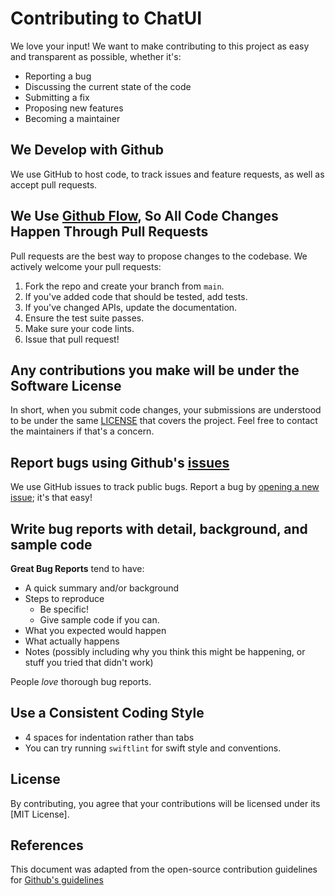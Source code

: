 # Contributing to ChatUI

We love your input! We want to make contributing to this project as easy and transparent as possible, whether it's:
- Reporting a bug
- Discussing the current state of the code
- Submitting a fix
- Proposing new features
- Becoming a maintainer

## We Develop with Github
We use GitHub to host code, to track issues and feature requests, as well as accept pull requests.

## We Use [Github Flow]([https://guides.github.com/introduction/flow/index.html](https://docs.github.com/en/get-started/quickstart/github-flow)), So All Code Changes Happen Through Pull Requests
Pull requests are the best way to propose changes to the codebase. We actively welcome your pull requests:

1. Fork the repo and create your branch from `main`.
2. If you've added code that should be tested, add tests.
3. If you've changed APIs, update the documentation.
4. Ensure the test suite passes.
5. Make sure your code lints.
6. Issue that pull request!

## Any contributions you make will be under the Software License
In short, when you submit code changes, your submissions are understood to be under the same [LICENSE](https://github.com/nishant-sethi/ChatUI/blob/main/LICENSE) that covers the project. Feel free to contact the maintainers if that's a concern.

## Report bugs using Github's [issues](https://github.com/nishant-sethi/ChatUI/issues)
We use GitHub issues to track public bugs. Report a bug by [opening a new issue](https://github.com/ChatUI/issues/new); it's that easy!

## Write bug reports with detail, background, and sample code
**Great Bug Reports** tend to have:
- A quick summary and/or background
- Steps to reproduce
  - Be specific!
  - Give sample code if you can.
- What you expected would happen
- What actually happens
- Notes (possibly including why you think this might be happening, or stuff you tried that didn't work)

People *love* thorough bug reports.

## Use a Consistent Coding Style
* 4 spaces for indentation rather than tabs
* You can try running `swiftlint` for swift style and conventions.

## License
By contributing, you agree that your contributions will be licensed under its [MIT License].

## References
This document was adapted from the open-source contribution guidelines for [Github's guidelines](https://docs.github.com/en/communities/setting-up-your-project-for-healthy-contributions/setting-guidelines-for-repository-contributors)

